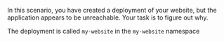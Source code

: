 In this scenario, you have created a deployment of your website, but the
application appears to be unreachable. Your task is to figure out why.

The deployment is called `my-website` in the `my-website` namespace